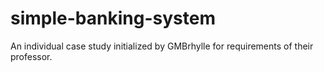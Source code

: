 # simple-banking-system
An individual case study initialized by GMBrhylle for requirements of their professor.
